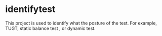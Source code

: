# identifytest
This project is used to identify what the posture of the test. For example, TUGT, static balance test , or dynamic test.
